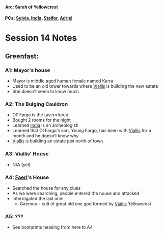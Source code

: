 #### Arc: Sarah of Yellowcrest
#### PCs: [Sylvia](PCs/Past/Sylvia.md), [India](PCs/Current/India.md), [Stalfor](PCs/Current/Stalfor.md), [Adriel](Adriel.md)

# Session 14 Notes
## Greenfast:
### A1: Mayor's house
- Mayor is middle aged human female named Karra
- Used to be an old tower towards where [Viallis](NPCs/Deceased/Viallis.md) is building the new estate
- She doesn't seem to know much

### A2: The Bulging Cauldron
- Ol' Fargo is the tavern keep
- Bought 2 rooms for the night
- Learned [India](PCs/Current/India.md) is an archeologist!
- Learned that Ol Fargo's son, Young Fargo, has been with [Viallis](NPCs/Deceased/Viallis.md) for a month and he doesn't know why
- [Viallis](NPCs/Deceased/Viallis.md) is building an estate just north of town

### A3: [Viallis](NPCs/Deceased/Viallis.md)' House
- N/A (yet)

### A4: [Faerl](NPCs/Deceased/Faerl.md)'s House
- Searched the house for any clues
- As we were searching, people entered the house and attacked
- Interrogated the last one:
	- Gaernoo - cult of great old one god formed by [Viallis](NPCs/Deceased/Viallis.md) Yellowcrest

### A5: ???
- See bootprints heading from here to A4